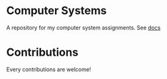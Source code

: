 # Computer Systems
A repository for my computer system assignments. See [docs](docs/README.md)

# Contributions 
Every contributions are welcome!
